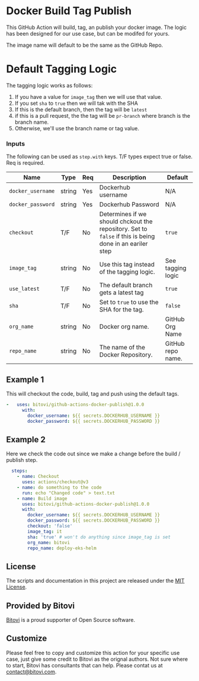 # Docker Build Tag Publish

This GitHub Action will build, tag, an publish your docker image.  The logic has been designed for our use case, but can be modifed for yours.

The image name will default to be the same as the GitHub Repo.  

# Default Tagging Logic
The tagging logic works as follows:
1. If you have a value for `image_tag` then we will use that value.
2. If you set `sha` to `true` then we will tak with the SHA
3. If this is the default branch, then the tag will be `latest`
4. if this is a pull request, the the tag will be `pr-branch` where branch is the branch name.
5. Otherwise, we'll use the branch name or tag value.

### Inputs

The following can be used as `step.with` keys.  T/F types expect true or false.  Req is required.

| Name             | Type    | Req | Description                  | Default |
|------------------|---------|-----|------------------------------|---------|
| `docker_username` | string | Yes | Dockerhub username | N/A |
| `docker_password` | string | Yes | Dockerhub Password | N/A |
| `checkout` | T/F | No | Determines if we should chckout the repository.  Set to `false` if this is being done in an eariler step | `true` |
| `image_tag` | string | No | Use this tag instead of the tagging logic.  | See tagging logic |
| `use_latest` | T/F | No | The default branch gets a latest tag | `true` |
| `sha` | T/F | No | Set to `true` to use the SHA for the tag. | `false` |
| `org_name` | string | No | Docker org name.   | GitHub Org Name |
| `repo_name` | string | No | The name of the Docker Repository.  | GitHub repo name. |


## Example 1

This will checkout the code, build, tag and push using the default tags. 

```yaml
-   uses: bitovi/github-actions-docker-publish@1.0.0
      with:
        docker_username: ${{ secrets.DOCKERHUB_USERNAME }}
        docker_password: ${{ secrets.DOCKERHUB_PASSWORD }}
```

## Example 2

Here we check the code out since we make a change before the build / publish step.

```yaml
  steps:
    - name: Checkout 
      uses: actions/checkout@v3
    - name: do something to the code
      run: echo "Changed code" > text.txt
    - name: Build image
      uses: bitovi/github-actions-docker-publish@1.0.0
      with:
        docker_username: ${{ secrets.DOCKERHUB_USERNAME }}
        docker_password: ${{ secrets.DOCKERHUB_PASSWORD }}
        checkout: 'false'
        image_tag: it
        sha: 'true' # won't do anything since image_tag is set
        org_name: bitovi
        repo_name: deploy-eks-helm
```

## License
The scripts and documentation in this project are released under the [MIT License](https://github.com/bitovi/github-actions-docker-publish/blob/main/LICENSE).

## Provided by Bitovi
[Bitovi](https://www.bitovi.com/) is a proud supporter of Open Source software.

## Customize
Please feel free to copy and customize this action for your specific use case, just give some credit to Bitovi as the orignal authors.  Not sure where to start, Bitovi has consultants that can help.  Please contat us at contact@bitovi.com.
